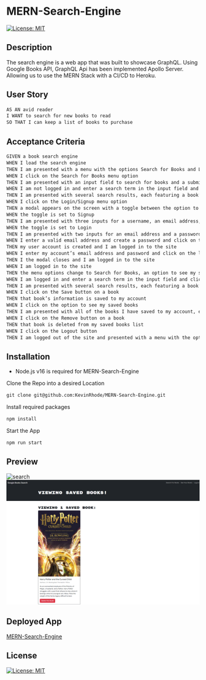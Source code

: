 # MERN-Search-Engine
[![License: MIT](https://img.shields.io/badge/License-MIT-yellow.svg)](https://choosealicense.com/licenses/mit/)
## Description
The search engine is a web app that was built to showcase GraphQL. Using Google Books API, GraphQL Api has been implemented Apollo Server. Allowing us to use the MERN Stack with a CI/CD to Heroku.


## User Story
```md
AS AN avid reader
I WANT to search for new books to read
SO THAT I can keep a list of books to purchase
```

## Acceptance Criteria
```md 
GIVEN a book search engine
WHEN I load the search engine
THEN I am presented with a menu with the options Search for Books and Login/Signup and an input field to search for books and a submit button
WHEN I click on the Search for Books menu option
THEN I am presented with an input field to search for books and a submit button
WHEN I am not logged in and enter a search term in the input field and click the submit button
THEN I am presented with several search results, each featuring a book’s title, author, description, image, and a link to that book on the Google Books site
WHEN I click on the Login/Signup menu option
THEN a modal appears on the screen with a toggle between the option to log in or sign up
WHEN the toggle is set to Signup
THEN I am presented with three inputs for a username, an email address, and a password, and a signup button
WHEN the toggle is set to Login
THEN I am presented with two inputs for an email address and a password and login button
WHEN I enter a valid email address and create a password and click on the signup button
THEN my user account is created and I am logged in to the site
WHEN I enter my account’s email address and password and click on the login button
THEN I the modal closes and I am logged in to the site
WHEN I am logged in to the site
THEN the menu options change to Search for Books, an option to see my saved books, and Logout
WHEN I am logged in and enter a search term in the input field and click the submit button
THEN I am presented with several search results, each featuring a book’s title, author, description, image, and a link to that book on the Google Books site and a button to save a book to my account
WHEN I click on the Save button on a book
THEN that book’s information is saved to my account
WHEN I click on the option to see my saved books
THEN I am presented with all of the books I have saved to my account, each featuring the book’s title, author, description, image, and a link to that book on the Google Books site and a button to remove a book from my account
WHEN I click on the Remove button on a book
THEN that book is deleted from my saved books list
WHEN I click on the Logout button
THEN I am logged out of the site and presented with a menu with the options Search for Books and Login/Signup and an input field to search for books and a submit button  
```
## Installation
- Node.js v16 is required for MERN-Search-Engine  

Clone the Repo into a desired Location  
```md
git clone git@github.com:KevinRhode/MERN-Search-Engine.git
```
Install required packages
```md
npm install
```
Start the App
```md
npm run start
```

## Preview

![search](./client/src/images/mern-search-engine-dab9f63f201f.herokuapp.com_search.png)
![saved](./client/src/images/mern-search-engine-dab9f63f201f.herokuapp.com_saved.png)



## Deployed App

[MERN-Search-Engine]()

## License
[![License: MIT](https://img.shields.io/badge/License-MIT-yellow.svg)](https://choosealicense.com/licenses/mit/)